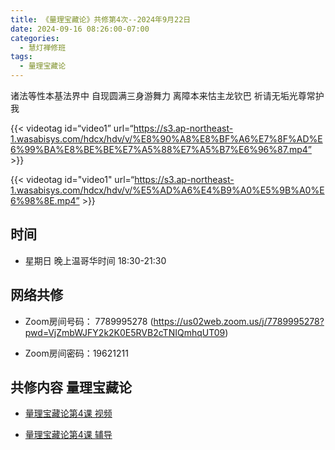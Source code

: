 ```yaml
---
title: 《量理宝藏论》共修第4次--2024年9月22日
date: 2024-09-16 08:26:00-07:00
categories:
  - 慧灯禅修班
tags:
  - 量理宝藏论
---
```

诸法等性本基法界中 自现圆满三身游舞力 离障本来怙主龙钦巴 祈请无垢光尊常护我

{{< videotag id=“video1” url=“https://s3.ap-northeast-1.wasabisys.com/hdcx/hdv/v/%E8%90%A8%E8%BF%A6%E7%8F%AD%E6%99%BA%E8%BE%BE%E7%A5%88%E7%A5%B7%E6%96%87.mp4” >}}

{{< videotag id="video1" url=“https://s3.ap-northeast-1.wasabisys.com/hdcx/hdv/v/%E5%AD%A6%E4%B9%A0%E5%9B%A0%E6%98%8E.mp4” >}}
## 时间


* 星期日 晚上温哥华时间 18:30-21:30


## 网络共修


* Zoom房间号码： 7789995278 (https://us02web.zoom.us/j/7789995278?pwd=VjZmbWJFY2k2K0E5RVB2cTNIQmhqUT09)

* Zoom房间密码：19621211


## 共修内容 量理宝藏论


* [量理宝藏论第4课 视频](https://huidengchanxiu.net/refs/llbzl/llbzl-01#%E7%AC%AC%E5%9B%9B%E8%8A%82%E8%AF%BE)


* [量理宝藏论第4课 辅导](https://huidengchanxiu.net/refs/llbzl/llbzl-01#%E7%AC%AC04%E8%AF%BE%E8%BE%85%E5%AF%BC)
